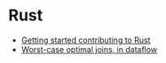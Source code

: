 Rust
====
* [Getting started contributing to Rust](http://kmcallister.github.io/talks/rust/2015-contributing-to-rust/slides.html)
* [Worst-case optimal joins, in dataflow](http://www.frankmcsherry.org/dataflow/relational/join/2015/04/11/genericjoin.html)